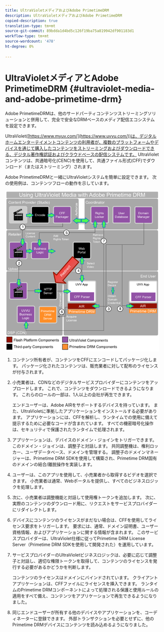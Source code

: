 ```yaml
---
title: UltraVioletメディアおよびAdobe PrimetimeDRM
description: UltraVioletメディアおよびAdobe PrimetimeDRM
copied-description: true
translation-type: tm+mt
source-git-commit: 89bdda1d4bd5c126f19ba75a819942df901183d1
workflow-type: tm+mt
source-wordcount: '478'
ht-degree: 0%

---
```



# UltraVioletメディアとAdobe PrimetimeDRM {#ultraviolet-media-and-adobe-primetime-drm}

Adobe PrimetimeDRMは、他のサードパーティコンテンツストリーミングソリューションと併用して、完全で安全なDRMベースのメディア配信エコシステムを設定できます。

UltraViolet([https://www.myuv.com/](https://www.uvvu.com/))は、デジタルホームエンターテイメントコンテンツの利用者が、複数のプラットフォームやデバイスを通じて購入したコンテンツをストリーミングおよびダウンロードできる、デジタル著作権認証およびクラウドベースの配信システムです。 UltraVioletコンテンツは、共通暗号化(CENC)を使用して、共通ファイル形式(CFF)でダウンロード（またはストリーミング）されます。

Adobe PrimetimeDRMと一緒にUltraVioletシステムを簡単に設定できます。 次の使用例は、コンテンツフローの動作を示しています。

<!--<a id="fig_cxy_dc2_44"></a>-->

![](assets/AdobeUV_web.png)

1. コンテンツ所有者が、コンテンツをCFFにエンコードしてパッケージ化します。 パッケージ化されたコンテンツは、販売業者に対して配布のライセンスが付与されます。
1. 小売業者は、CDNなどのデジタルサービスプロバイダーにコンテンツをアップロードします。 これで、コンテンツをダウンロードできるようになります。 これらのロールの一部は、1人以上の会社が再生できます。

   エンドユーザーは、Adobe AIRをサポートするデバイスを持っています。 また、UltraVioletに準拠したアプリケーションをインストールする必要があります。 アプリケーションには、CFFを解析し、ランタイムでの使用に備えて提示するために必要なコードが含まれています。 すべての機密暗号化操作は、セキュリティで保護されたランタイムで処理されます。
1. アプリケーションは、デバイスのドメイン・ジョインをトリガーできます。このドメイン・ジョインは、調整子と対話します。 共同調整機は、権利ロッカー、ユーザデータベース、ドメインを管理する。 調整子のドメインマネージャーは、Primetime DRM SDKを使用して構築され、Primetime DRM固有のドメインの結合/離脱操作を実装します。
1. ユーザーは、このアプリを使用して、小売業者から取得するビデオを選択できます。 小売業者は通常、Webポータルを提供し、すべてのビジネスロジックを処理します。
1. 次に、小売業者は調整機能と対話して使用権トークンを追加します。 次に、実際のコンテンツのダウンロード用に、リクエストをサービスプロバイダーにリダイレクトします。
1. デバイスにコンテンツのライセンスがまだない場合は、CFFを使用してライセンス要求をトリガーします。 要求には、通常、ドメイン証明書、ユーザー資格情報、およびアプリケーションに関する情報が含まれます。 このサービスプロバイダーは、UltraViolet仕様に従ってPrimetime DRM License Server（Primetime DRM SDKを使用して開発された）を運用しています。
1. サービスプロバイダーのUltraVioletビジネスロジックは、必要に応じて調整子と対話し、適切な権限トークンを取得して、コンテンツのライセンスを発行する必要があるかどうかを判断します。

   コンテンツのライセンスはドメインにバインドされています。 クライアントアプリケーションは、CFFファイルにライセンスを挿入できます。 ランタイムのPrimetime DRMコンポーネントによって処理される保護と使用ルールの適用をすべて備え、コンテンツをアプリケーションで再生できるようになりました。
1. 同じエンドユーザーが所有する他のデバイスやアプリケーションを、コーディネーターに登録できます。 外部トランザクションを必要とせずに、他のPrimetime DRMデバイスにコンテンツを読み込めるようになりました。